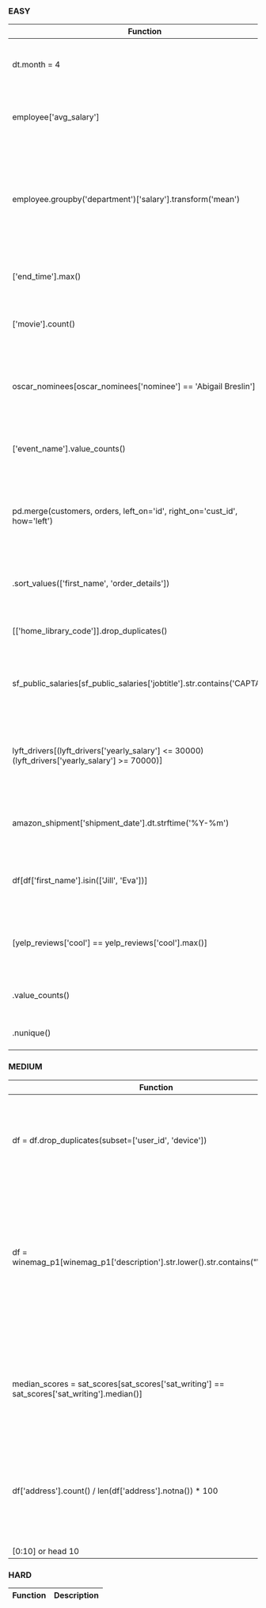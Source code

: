 ### EASY
| Function | Description |
|----------|-------------|
| dt.month = 4 | Selecting rows where the month component of a datetime column equals April. |
| employee['avg_salary'] | Creating a new column named 'avg_salary' in the 'employee' DataFrame. |
| employee.groupby('department')['salary'].transform('mean') | Grouping the 'employee' DataFrame by 'department' and calculating the average salary for each group, then broadcasting these mean values back to the original DataFrame. |
| ['end_time'].max() | Returning the highest value from the 'end_time' column. |
| ['movie'].count() | Counting the number of occurrences of values in the 'movie' column. |
| oscar_nominees[oscar_nominees['nominee'] == 'Abigail Breslin'] | Isolating rows where the 'nominee' column equals 'Abigail Breslin' in the 'oscar_nominees' DataFrame. |
| ['event_name'].value_counts() | Counting the occurrences of each unique value in the 'event_name' column. |
| pd.merge(customers, orders, left_on='id', right_on='cust_id', how='left') | Merging the 'customers' and 'orders' DataFrames on the 'id' and 'cust_id' columns respectively, using a left join. |
| .sort_values(['first_name', 'order_details']) | Sorting the DataFrame by the 'first_name' and 'order_details' columns. |
| [['home_library_code']].drop_duplicates() | Dropping duplicate values from the 'home_library_code' column. |
| sf_public_salaries[sf_public_salaries['jobtitle'].str.contains('CAPTAIN')] | Filtering rows in the 'sf_public_salaries' DataFrame where the 'jobtitle' column contains the string 'CAPTAIN'. |
| lyft_drivers[(lyft_drivers['yearly_salary'] <= 30000) (lyft_drivers['yearly_salary'] >= 70000)] | Filtering rows in the 'lyft_drivers' DataFrame where the 'yearly_salary' column is less than or equal to $30,000 or greater than or equal to $70,000. |
| amazon_shipment['shipment_date'].dt.strftime('%Y-%m') | Formatting the 'shipment_date' column as a string with the format 'YYYY-MM'. |
| df[df['first_name'].isin(['Jill', 'Eva'])] | Selecting rows from the DataFrame where the 'first_name' column is either 'Jill' or 'Eva'. |
| [yelp_reviews['cool'] == yelp_reviews['cool'].max()] | Returning rows where the 'cool' column value equals the maximum value in the 'cool' column. |
| .value_counts() | Counting the occurrences of unique values in a Series. |
| .nunique() | Counting the number of unique values in a Series. |
### MEDIUM
| Function | Description |
|----------|-------------|
| df = df.drop_duplicates(subset=['user_id', 'device']) | Removing duplicate rows from the DataFrame based on the values in the 'user_id' and 'device' columns. |
| df = winemag_p1[winemag_p1['description'].str.lower().str.contains("\\bplum\\b")] | Filtering rows in the 'winemag_p1' DataFrame where the 'description' column contains the words 'plum', 'cherry', 'rose', or 'hazelnut' (case-insensitive). |
| median_scores = sat_scores[sat_scores['sat_writing'] == sat_scores['sat_writing'].median()] | Selecting rows from the 'sat_scores' DataFrame where the 'sat_writing' column value equals the median value of the 'sat_writing' column. |
| df['address'].count() / len(df['address'].notna()) * 100 | Calculating the percentage of non-null values in the 'address' column of the DataFrame. |
|  | or operator |
|[0:10] or head 10 |Top 10 items|
### HARD
| Function | Description |
|----------|-------------|
